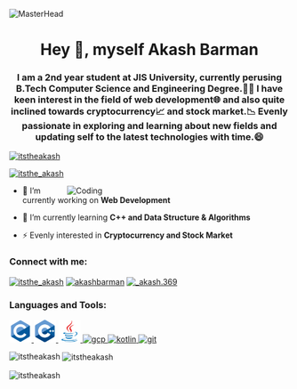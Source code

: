 ![MasterHead](https://camo.githubusercontent.com/48ec00ed4c84e771db4a1db90b56352923a8d644452a32b434d68e97006c9337/68747470733a2f2f63686b736b696c6c732e636f6d2f77702d636f6e74656e742f75706c6f6164732f323032302f30342f504e432d416e696d617465642d42616e6e6572732e676966)
<h1 align="center">Hey 👋, myself Akash Barman</h1>
<h3 align="center">I am a 2nd year student at JIS University, currently perusing B.Tech Computer Science and Engineering Degree.👨‍💻 I have keen interest in the field of web development🌐 and also quite inclined towards cryptocurrency📈 and stock market.📉 Evenly passionate in exploring and learning about new fields and updating self to the latest technologies with time.😄</h3>

<p align="left"> <a href="https://github.com/ryo-ma/github-profile-trophy"><img src="https://github-profile-trophy.vercel.app/?username=itstheakash" alt="itstheakash" /></a> </p>

<p align="left"> <a href="https://twitter.com/itsthe_akash" target="blank"><img src="https://img.shields.io/twitter/follow/itsthe_akash?logo=twitter&style=for-the-badge" alt="itsthe_akash" /></a> </p>

<img align="right" alt="Coding" width="400" src="https://camo.githubusercontent.com/a4c584bce1c41271485d28f92aaf9f581b3c88b68ca723b6edfd58b4ba988c2b/68747470733a2f2f63646e2e6472696262626c652e636f6d2f75736572732f313138373833362f73637265656e73686f74732f363533393432392f70726f6772616d65722e676966">

- 🔭 I’m currently working on **Web Development**

- 🌱 I’m currently learning **C++ and Data Structure & Algorithms**

- ⚡ Evenly interested in **Cryptocurrency and Stock Market**

<h3 align="left">Connect with me:</h3>
<p align="left">
<a href="https://twitter.com/itsthe_akash" target="blank"><img align="center" src="https://raw.githubusercontent.com/rahuldkjain/github-profile-readme-generator/master/src/images/icons/Social/twitter.svg" alt="itsthe_akash" height="30" width="40" /></a>
<a href="https://linkedin.com/in/akashbarman" target="blank"><img align="center" src="https://raw.githubusercontent.com/rahuldkjain/github-profile-readme-generator/master/src/images/icons/Social/linked-in-alt.svg" alt="akashbarman" height="30" width="40" /></a>
<a href="https://instagram.com/_akash.369" target="blank"><img align="center" src="https://raw.githubusercontent.com/rahuldkjain/github-profile-readme-generator/master/src/images/icons/Social/instagram.svg" alt="_akash.369" height="30" width="40" /></a>
</p>

<h3 align="left">Languages and Tools:</h3>
<p align="left"> <a href="https://www.cprogramming.com/" target="_blank" rel="noreferrer"> <img src="https://raw.githubusercontent.com/devicons/devicon/master/icons/c/c-original.svg" alt="c" width="40" height="40"/> </a> <a href="https://www.w3schools.com/cpp/" target="_blank" rel="noreferrer"> <img src="https://raw.githubusercontent.com/devicons/devicon/master/icons/cplusplus/cplusplus-original.svg" alt="cplusplus" width="40" height="40"/> </a> <a href="https://www.java.com" target="_blank" rel="noreferrer"> <img src="https://raw.githubusercontent.com/devicons/devicon/master/icons/java/java-original.svg" alt="java" width="40" height="40"/> </a> <a href="https://cloud.google.com" target="_blank" rel="noreferrer"> <img src="https://www.vectorlogo.zone/logos/google_cloud/google_cloud-icon.svg" alt="gcp" width="40" height="40"/> </a> <a href="https://kotlinlang.org" target="_blank" rel="noreferrer"> <img src="https://www.vectorlogo.zone/logos/kotlinlang/kotlinlang-icon.svg" alt="kotlin" width="40" height="40"/> </a> <a href="https://git-scm.com/" target="_blank" rel="noreferrer"> <img src="https://www.vectorlogo.zone/logos/git-scm/git-scm-icon.svg" alt="git" width="40" height="40"/> </a> </p>

<p><img align="left" src="https://github-readme-stats.vercel.app/api/top-langs?username=itstheakash&show_icons=true&locale=en&layout=compact" alt="itstheakash" /></p>

<p>&nbsp;<img align="center" src="https://github-readme-stats.vercel.app/api?username=itstheakash&show_icons=true&locale=en" alt="itstheakash" /></p>

<p><img align="center" src="https://github-readme-streak-stats.herokuapp.com/?user=itstheakash&" alt="itstheakash" /></p>
